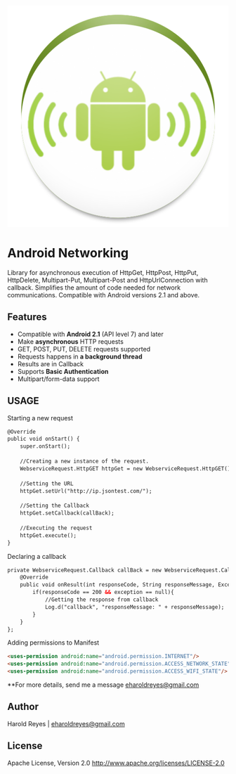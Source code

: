 ![alt text](https://github.com/eharoldreyes/Android-Networking/blob/master/ic_launcher-web.png "Android-Networking")

Android Networking
==================

Library for asynchronous execution of HttpGet, HttpPost, HttpPut, HttpDelete, Multipart-Put, Multipart-Post and HttpUrlConnection with callback. Simplifies the amount of code needed for network communications. Compatible with Android versions 2.1 and above.


Features
---
- Compatible with **Android 2.1**  (API level 7) and later
- Make **asynchronous** HTTP requests
- GET, POST, PUT, DELETE requests supported
- Requests happens in **a background thread**
- Results are in Callback
- Supports **Basic Authentication**
- Multipart/form-data support

USAGE
---

Starting a new request

````html
@Override
public void onStart() {
	super.onStart();

	//Creating a new instance of the request.
	WebserviceRequest.HttpGET httpGet = new WebserviceRequest.HttpGET(); 

	//Setting the URL 
	httpGet.setUrl("http://ip.jsontest.com/");

	//Setting the Callback
	httpGet.setCallback(callBack);

	//Executing the request
	httpGet.execute();
}

````

Declaring a callback

````html
private WebserviceRequest.Callback callBack = new WebserviceRequest.Callback() {
	@Override
	public void onResult(int responseCode, String responseMessage, Exception exception) {
		if(responseCode == 200 && exception == null){					
			//Getting the response from callback
			Log.d("callback", "responseMessage: " + responseMessage);   
		}				
	}				
};
````

Adding permissions to Manifest

````html
<uses-permission android:name="android.permission.INTERNET"/>
<uses-permission android:name="android.permission.ACCESS_NETWORK_STATE"/>
<uses-permission android:name="android.permission.ACCESS_WIFI_STATE"/>
```` 

**For more details, send me a message [eharoldreyes@gmail.com](mailto:eharoldreyes@gmail.com)

Author
------
Harold Reyes | eharoldreyes@gmail.com


License
------
Apache License, Version 2.0
http://www.apache.org/licenses/LICENSE-2.0
